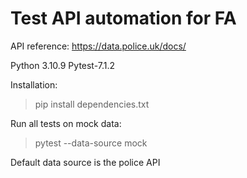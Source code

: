 # Test API automation for FA
API reference: https://data.police.uk/docs/

 Python 3.10.9
 Pytest-7.1.2

Installation:
> pip install dependencies.txt

Run all tests on mock data:
> pytest --data-source mock

Default data source is the police API
